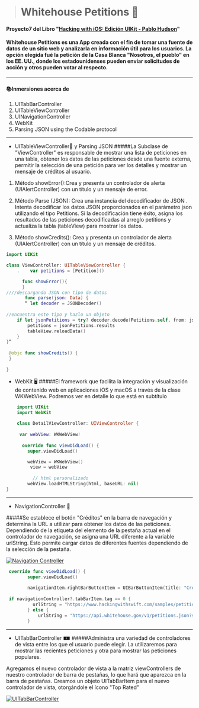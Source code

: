 > #  Whitehouse Petitions 📰 



		
#### Proyecto7 del Libro "[Hacking with iOS: Edición UIKit - Pablo Hudson](https://www.hackingwithswift.com/read "Hacking with iOS: Edición UIKit - pablo hudson")"

#### Whitehouse Petitions es una App creada con el fin de tomar una fuente de datos de un sitio web y analizarla en información útil para los usuarios. La opción elegida fué la petición de la Casa Blanca "Nosotros, el pueblo" en los EE. UU., donde los estadounidenses pueden enviar solicitudes de acción y otros pueden votar al respecto.
---


#### 📚Inmersiones acerca de 
1. UITabBarController
2. UITableViewController
3.  UINavigationController
4. WebKit
5.  Parsing JSON using the Codable protocol


-----
- UITableViewController📱 y Parsing JSON 
 #####La Subclase de "ViewController" es responsable de mostrar una lista de peticiones en una tabla, obtener los datos de las peticiones desde una fuente externa, permitir la selección de una petición para ver los detalles y mostrar un mensaje de créditos al usuario.
 
1.  Método showError():Crea y presenta un controlador de alerta (UIAlertController) con un título y un mensaje de error.
 
2. Método Parse (JSON): Crea una instancia del decodificador de JSON . Intenta decodificar los datos JSON proporcionados en el parámetro json utilizando el tipo Petitions. Si la decodificación tiene éxito, asigna los resultados de las peticiones decodificadas al arreglo petitions y actualiza la tabla (tableView) para mostrar los datos.

3. Método showCredits(): Crea y presenta un controlador de alerta (UIAlertController) con un título y un mensaje de créditos.

 

```swift
import UIKit

class ViewController: UITableViewController {
    .    var petitions = [Petition]()

	  func showError(){
	  }
////descargando JSON con tipo de datos
	   func parse(json: Data) { 
	   “ let decoder = JSONDecoder()
	   
//encuentra este tipo y hazlo un objeto
    if let jsonPetitions = try? decoder.decode(Petitions.self, from: json) {
        petitions = jsonPetitions.results
        tableView.reloadData()
    }
}”
	   
 @objc func showCredits() { 
 }
 
}
```

-  WebKit 🖥️
#####El framework que facilita la integración y visualización de contenido web en aplicaciones iOS y macOS a través de la clase WKWebView. Podremos ver en detalle lo que está en subtítulo

```swift
    import UIKit
    import WebKit
    
    class DetailViewController: UIViewController {
	
     var webView: WKWebView!
	 
	  override func viewDidLoad() {
        super.viewDidLoad()

        webView = WKWebView()
         view = webView
		 
		  // html personalizado
        webView.loadHTMLString(html, baseURL: nil)
}

```



------------

- NavigationController 📲

#####Se establece el botón "Créditos" en la barra de navegación y determina la URL a utilizar para obtener los datos de las peticiones. Dependiendo de la etiqueta del elemento de la pestaña actual en el controlador de navegación, se asigna una URL diferente a la variable urlString. Esto permite cargar datos de diferentes fuentes dependiendo de la selección de la pestaña.

[![Navigation Controller](https://static.javatpoint.com/tutorial/ios/images/ios-navigation-controller6.png "Navigation Controller")](http://https://www.javatpoint.com/ios-navigation-controller "Navigation Controller")

```swift
 override func viewDidLoad() {
        super.viewDidLoad()
        
        navigationItem.rightBarButtonItem = UIBarButtonItem(title: "Créditos", style: .plain, target: self, action: #selector(showCredits))
		
 if navigationController?.tabBarItem.tag == 0 {
          urlString = "https://www.hackingwithswift.com/samples/petitions-1.json"
        } else {
            urlString = "https://api.whitehouse.gov/v1/petitions.json?signatureCountFloor=100008&limit=100"
        }
```




----
-  UITabBarController 🀰
#####Administra una variedad de controladores de vista entre los que el usuario puede elegir. La utilizaremos para mostrar las recientes peticiones y otra para mostrar las peticiones populares. 

Agregamos el nuevo controlador de vista a la matriz viewControllers de nuestro controlador de barra de pestañas, lo que hará que aparezca en la barra de pestañas. Creamos un objeto UITabBarItem para el nuevo controlador de vista, otorgándole el ícono "Top Rated"

[![UITabBarController](https://i.stack.imgur.com/YqimMl.pnghttps://stackoverflow.com/questions/71194968/setting-a-uitabbarappearance-breaks-uitabbaritem-appearance-proxy-font-size-when "UITabBarController")](https://stackoverflow.com/questions/71194968/setting-a-uitabbarappearance-breaks-uitabbaritem-appearance-proxy-font-size-when "UITabBarController")



